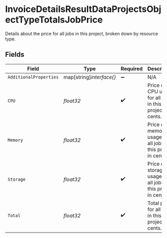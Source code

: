 # InvoiceDetailsResultDataProjectsObjectTypeTotalsJobPrice

Details about the price for all jobs in this project, broken down by resource type.


## Fields

| Field                                                          | Type                                                           | Required                                                       | Description                                                    | Example                                                        |
| -------------------------------------------------------------- | -------------------------------------------------------------- | -------------------------------------------------------------- | -------------------------------------------------------------- | -------------------------------------------------------------- |
| `AdditionalProperties`                                         | map[string]*interface{}*                                       | :heavy_minus_sign:                                             | N/A                                                            |                                                                |
| `CPU`                                                          | *float32*                                                      | :heavy_check_mark:                                             | Price of CPU usage for all jobs in this project, in cents.     | 200                                                            |
| `Memory`                                                       | *float32*                                                      | :heavy_check_mark:                                             | Price of memory usage for all jobs in this project, in cents.  | 200                                                            |
| `Storage`                                                      | *float32*                                                      | :heavy_check_mark:                                             | Price of storage usage for all jobs in this project, in cents. | 200                                                            |
| `Total`                                                        | *float32*                                                      | :heavy_check_mark:                                             | Total price for all jobs in this project, in cents.            | 600                                                            |